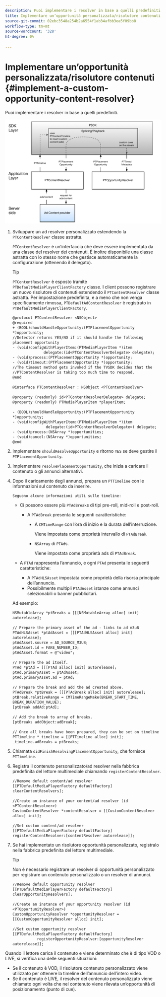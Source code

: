 ```yaml
---
description: Puoi implementare i resolver in base a quelli predefiniti.
title: Implementare un’opportunità personalizzata/risolutore contenuti
source-git-commit: 02ebc3548a254b2a6554f1ab34afbb3ea5f09bb8
workflow-type: tm+mt
source-wordcount: '328'
ht-degree: 0%

---
```


# Implementare un’opportunità personalizzata/risolutore contenuti {#implement-a-custom-opportunity-content-resolver}

Puoi implementare i resolver in base a quelli predefiniti.

<!--<a id="fig_CC41E2A66BDB4115821F33737B46A09B"></a>-->

![](assets/ios_psdk_content_resolver.png)

1. Sviluppare un ad resolver personalizzato estendendo la `PTContentResolver` classe astratta.

   `PTContentResolver` è un’interfaccia che deve essere implementata da una classe del resolver dei contenuti. È inoltre disponibile una classe astratta con lo stesso nome che gestisce automaticamente la configurazione (ottenendo il delegato).

   >[!TIP]
   >
   >`PTContentResolver` è esposto tramite `PTDefaultMediaPlayerClientFactory` classe. I client possono registrare un nuovo risolutore di contenuti estendendo il `PTContentResolver` classe astratta. Per impostazione predefinita, e a meno che non venga specificamente rimossa, `PTDefaultAdContentResolver` è registrato in `PTDefaultMediaPlayerClientFactory`.

   ```
   @protocol PTContentResolver <NSObject> 
   @required 
   + (BOOL)shouldHandleOpportunity:(PTPlacementOpportunity *)opportunity;  
   //Detector returns YES/NO if it should handle the following placement opportunity 
   - (void)configWithPlayerItem:(PTMediaPlayerItem *)item  
                 delegate:(id<PTContentResolverDelegate> delegate); 
   - (void)process:(PTPlacementOpportunity *)opportunity; 
   - (void)timeout:(PTPlacementOpportunity *)opportunity;  
   //The timeout method gets invoked if the TVSDK decides that the  
   //PTContentResolver is taking too much time to respond. 
   @end 
   
   @interface PTContentResolver : NSObject <PTContentResolver> 
   
   @property (readonly) id<PTContentResolverDelegate> delegate; 
   @property (readonly) PTMediaPlayerItem *playerItem; 
   
   - (BOOL)shouldHandleOpportunity:(PTPlacementOpportunity *)opportunity; 
   - (void)configWithPlayerItem:(PTMediaPlayerItem *)item  
                  delegate:(id<PTContentResolverDelegate>) delegate; 
   - (void)process:(NSArray *)opportunities; 
   - (void)cancel:(NSArray *)opportunities; 
   @end
   ```

1. Implementare `shouldResolveOpportunity` e ritorno `YES` se deve gestire il `PTPlacementOpportunity`.
1. Implementare `resolvePlacementOpportunity`, che inizia a caricare il contenuto o gli annunci alternativi.
1. Dopo il caricamento degli annunci, prepara un `PTTimeline` con le informazioni sul contenuto da inserire.

       Seguono alcune informazioni utili sulle timeline:
   
   * Ci possono essere più `PTAdBreak`s di tipi pre-roll, mid-roll e post-roll.

      * A `PTAdBreak` presenta le seguenti caratteristiche:

         * A `CMTimeRange` con l’ora di inizio e la durata dell’interruzione.

           Viene impostata come proprietà intervallo di `PTAdBreak`.

         * `NSArray` di `PTAd`s.

           Viene impostata come proprietà ads di `PTAdBreak`.

   * A `PTAd` rappresenta l’annuncio, e ogni `PTAd` presenta le seguenti caratteristiche:

      * A `PTAdHLSAsset` impostata come proprietà della risorsa principale dell’annuncio.
      * Possibilmente multipli `PTAdAsset` istanze come annunci selezionabili o banner pubblicitari.

   Ad esempio:

   ```
   NSMutableArray *ptBreaks = [[[NSMutableArray alloc] init] autorelease]; 
   
   // Prepare the primary asset of the ad - links to ad m3u8 
   PTAdHLSAsset *ptAdAsset = [[[PTAdHLSAsset alloc] init] autorelease]; 
   ptAdAsset.source = AD_SOURCE_M3U8; 
   ptAdAsset.id = FAKE_NUMBER_ID; 
   ptAdAsset.format = @"video"; 
   
   // Prepare the ad itself. 
   PTAd *ptAd = [[[PTAd alloc] init] autorelease]; 
   ptAd.primaryAsset = ptAdAsset; 
   ptAd.primaryAsset.ad = ptAd; 
   
   // Prepare the break and add the ad created above. 
   PTAdBreak *ptBreak = [[[PTAdBreak alloc] init] autorelease]; 
   ptBreak.relativeRange = CMTimeRangeMake(BREAK_START_TIME, BREAK_DURATION_VALUE); 
   [ptBreak addAd:ptAd]; 
   
   // Add the break to array of breaks. 
   [ptBreaks addObject:adBreak]; 
   
   // Once all breaks have been prepared, they can be set on timeline 
   PTTimeline *_timeline = [[PTTimeline alloc] init]; 
   _timeline.adBreaks = ptBreaks;
   ```

1. Chiamata `didFinishResolvingPlacementOpportunity`, che fornisce `PTTimeline`.
1. Registra il contenuto personalizzato/ad resolver nella fabbrica predefinita del lettore multimediale chiamando `registerContentResolver`.

   ```
   //Remove default content/ad resolver 
   [[PTDefaultMediaPlayerFactory defaultFactory] clearContentResolvers]; 
   
   //Create an instance of your content/ad resolver (id <PTContentResolver>) 
   CustomContentResolver *contentResolver = [[CustomContentResolver alloc] init]; 
   
   //Set custom content/ad resolver 
   [[PTDefaultMediaPlayerFactory defaultFactory] registerContentResolver:[contentResolver autorelease]];
   ```

1. Se hai implementato un risolutore opportunità personalizzato, registralo nella fabbrica predefinita del lettore multimediale.

   >[!TIP]
   >
   >Non è necessario registrare un resolver di opportunità personalizzato per registrare un contenuto personalizzato o un resolver di annunci.

   ```
   //Remove default opportunity resolver 
   [[PTDefaultMediaPlayerFactory defaultFactory] clearOpportunityResolvers]; 
   
   //Create an instance of your opportunity resolver (id <PTOpportunityResolver>) 
   CustomOpportunityResolver *opportunityResolver = [[CustomOpportunityResolver alloc] init]; 
   
   //Set custom opportunity resolver 
   [[PTDefaultMediaPlayerFactory defaultFactory]  
              registerOpportunityResolver:[opportunityResolver autorelease]];
   ```

Quando il lettore carica il contenuto e viene determinato che è di tipo VOD o LIVE, si verifica una delle seguenti situazioni:

* Se il contenuto è VOD, il risolutore contenuto personalizzato viene utilizzato per ottenere la timeline dell’annuncio dell’intero video.
* Se il contenuto è LIVE, il resolver del contenuto personalizzato viene chiamato ogni volta che nel contenuto viene rilevata un’opportunità di posizionamento (punto di cue).
